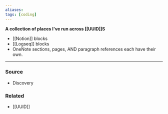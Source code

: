```yaml
---
aliases: 
tags: [coding]
---
```

**A collection of places I've run across [[UUID]]S**

- [[Notion]] blocks
- [[Logseq]] blocks
- OneNote sections, pages, AND paragraph references each have their own.

---
### Source
- Discovery

### Related
- [[UUID]]
 